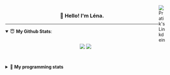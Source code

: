 <!--
<a href="https://twitter.com" target="_blank" rel="nofollow">
 <img align="right" alt="Pratik's Twitter" width="22px" src="https://cdn.jsdelivr.net/npm/simple-icons@v3/icons/twitter.svg" />
</a> 

-->
<a href="https://www.linkedin.com/in/lenagiacalone/" target="_blank" rel="nofollow">
 <img align="right" alt="Pratik's Linkdein" width="22px" src="https://cdn.jsdelivr.net/npm/simple-icons@v3/icons/linkedin.svg" />
</a>



<h3 align="center">👋 Hello! I'm Léna.</h3>

---

<!--
**lgiacalo/lgiacalo** is a ✨ _special_ ✨ repository because its `README.md` (this file) appears on your GitHub profile.

Here are some ideas to get you started:

- 🔭 I’m currently working on ...
- 🌱 I’m currently learning ...
- 👯 I’m looking to collaborate on ...
- 🤔 I’m looking for help with ...
- 💬 Ask me about ...
- 📫 How to reach me: ...
- 😄 Pronouns: ...
- ⚡ Fun fact: ...
-->

<details open>
 <summary> 😇 <b>My Github Stats</b>: </summary>
<br>
<p align = "center">
  <img src = "https://github-readme-stats.vercel.app/api?username=lgiacalo&show_icons=true&theme=nord" width="420">
  <img src = "https://github-readme-stats.vercel.app/api/top-langs/?username=lgiacalo&layout=compact&theme=nord">
</p>
 
<br>
<p align = "center">
  <imp src = "https://github-readme-stats.vercel.app/api/wakatime?username=lgiacalo&theme=nord">
</p>

</details>

<details>
 <summary>🤖 <b>My programming stats</b></summary>
 <br>
 
<!--START_SECTION:waka-->
![Lines of code](https://img.shields.io/badge/From%20Hello%20World%20I%27ve%20Written-956669%20lines%20of%20code-blue)

**🐱 My Github Data** 

> 🏆 680 Contributions in the Year 2021
 > 
> 📦 297.0 kB Used in Github's Storage 
 > 
> 🚫 Not Opted to Hire
 > 
> 📜 44 Public Repositories 
 > 
> 🔑 33 Private Repositories  
 > 
**I'm an Early 🐤** 

```text
🌞 Morning    234 commits    ████░░░░░░░░░░░░░░░░░░░░░   17.16% 
🌆 Daytime    545 commits    ██████████░░░░░░░░░░░░░░░   39.96% 
🌃 Evening    483 commits    ████████░░░░░░░░░░░░░░░░░   35.41% 
🌙 Night      102 commits    █░░░░░░░░░░░░░░░░░░░░░░░░   7.48%

```
📅 **I'm Most Productive on Thursday** 

```text
Monday       213 commits    ████░░░░░░░░░░░░░░░░░░░░░   15.62% 
Tuesday      139 commits    ██░░░░░░░░░░░░░░░░░░░░░░░   10.19% 
Wednesday    262 commits    ████░░░░░░░░░░░░░░░░░░░░░   19.21% 
Thursday     287 commits    █████░░░░░░░░░░░░░░░░░░░░   21.04% 
Friday       217 commits    ████░░░░░░░░░░░░░░░░░░░░░   15.91% 
Saturday     80 commits     █░░░░░░░░░░░░░░░░░░░░░░░░   5.87% 
Sunday       166 commits    ███░░░░░░░░░░░░░░░░░░░░░░   12.17%

```


📊 **This Week I Spent My Time On** 

```text
⌚︎ Time Zone: Europe/Paris

💬 Programming Languages: 
JavaScript               15 hrs 40 mins      ██████████░░░░░░░░░░░░░░░   41.43% 
JSON                     7 hrs 4 mins        ████░░░░░░░░░░░░░░░░░░░░░   18.71% 
Blade Template           7 hrs 3 mins        ████░░░░░░░░░░░░░░░░░░░░░   18.65% 
PHP                      3 hrs 58 mins       ██░░░░░░░░░░░░░░░░░░░░░░░   10.5% 
Vue.js                   1 hr 50 mins        █░░░░░░░░░░░░░░░░░░░░░░░░   4.85%

🔥 Editors: 
VS Code                  37 hrs 49 mins      █████████████████████████   100.0%

🐱‍💻 Projects: 
pappers-engine           22 hrs 31 mins      ███████████████░░░░░░░░░░   59.54% 
pappers                  14 hrs 38 mins      █████████░░░░░░░░░░░░░░░░   38.71% 
works                    39 mins             ░░░░░░░░░░░░░░░░░░░░░░░░░   1.73% 
augmentation_capital     0 secs              ░░░░░░░░░░░░░░░░░░░░░░░░░   0.01% 
pappers-importers        0 secs              ░░░░░░░░░░░░░░░░░░░░░░░░░   0.0%

💻 Operating System: 
Mac                      37 hrs 49 mins      █████████████████████████   100.0%

```

**I Mostly Code in C** 

```text
C                        26 repos            ████████░░░░░░░░░░░░░░░░░   32.91% 
JavaScript               14 repos            ████░░░░░░░░░░░░░░░░░░░░░   17.72% 
HTML                     8 repos             ██░░░░░░░░░░░░░░░░░░░░░░░   10.13% 
Shell                    8 repos             ██░░░░░░░░░░░░░░░░░░░░░░░   10.13% 
C++                      4 repos             █░░░░░░░░░░░░░░░░░░░░░░░░   5.06%

```


**Timeline**

![Chart not found](https://raw.githubusercontent.com/lgiacalo/lgiacalo/main/charts/bar_graph.png) 


 Last Updated on 25/06/2021
<!--END_SECTION:waka-->

</details>
